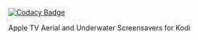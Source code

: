 [![Codacy Badge](https://api.codacy.com/project/badge/Grade/12ac41539ee64bac91353c793aa6bbc2)](https://www.codacy.com/manual/smitchell6879/screensaver.evolve.aerial?utm_source=github.com&amp;utm_medium=referral&amp;utm_content=EvolveEcosystem/screensaver.evolve.aerial&amp;utm_campaign=Badge_Grade)


Apple TV Aerial and Underwater Screensavers for Kodi
